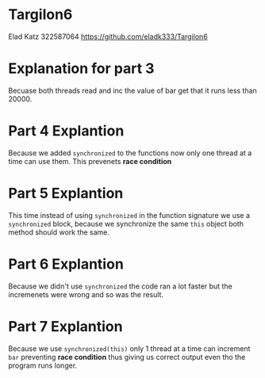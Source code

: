 # Targilon6

Elad Katz 322587064
https://github.com/eladk333/Targilon6

# Explanation for part 3
Becuase both threads read and inc the value of bar get that it runs less than 20000.

# Part 4 Explantion

Because we added `synchronized` to the functions now only one thread at a time can use them.
This prevenets **race condition**

# Part 5 Explantion

This time instead of using `synchronized` in the function signature we use a `synchronized` block, because we synchronize the same `this` object both method should work the same.

# Part 6 Explantion

Because we didn't use `synchronized` the code ran a lot faster but the incremenets were wrong and so was the result.

# Part 7 Explantion

Because we use `synchronized(this)` only 1 thread at a time can increment `bar` preventing **race condition** thus giving us correct output even tho the program runs longer.